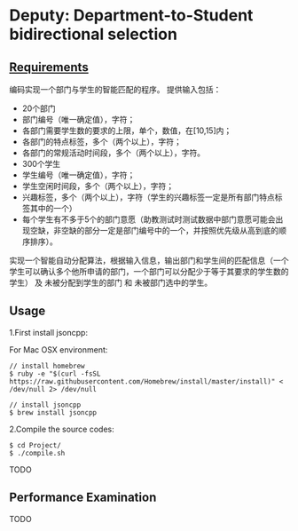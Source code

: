 # Deputy: Department-to-Student bidirectional selection

## [Requirements](http://www.cnblogs.com/easteast/p/7604534.html)

编码实现一个部门与学生的智能匹配的程序。
提供输入包括：

- 20个部门
- 部门编号（唯一确定值），字符；
- 各部门需要学生数的要求的上限，单个，数值，在[10,15]内；
- 各部门的特点标签，多个（两个以上），字符；
- 各部门的常规活动时间段，多个（两个以上），字符。
- 300个学生
- 学生编号（唯一确定值），字符；
- 学生空闲时间段，多个（两个以上），字符；
- 兴趣标签，多个（两个以上），字符（学生的兴趣标签一定是所有部门特点标签其中的一个）
- 每个学生有不多于5个的部门意愿（助教测试时测试数据中部门意愿可能会出现空缺，非空缺的部分一定是部门编号中的一个，并按照优先级从高到底的顺序排序）。

实现一个智能自动分配算法，根据输入信息，输出部门和学生间的匹配信息（一个学生可以确认多个他所申请的部门，一个部门可以分配少于等于其要求的学生数的学生） 及 未被分配到学生的部门 和 未被部门选中的学生。

## Usage

1.First install jsoncpp:

For Mac OSX environment:

```
// install homebrew
$ ruby -e "$(curl -fsSL https://raw.githubusercontent.com/Homebrew/install/master/install)" < /dev/null 2> /dev/null

// install jsoncpp
$ brew install jsoncpp
```

2.Compile the source codes:

```
$ cd Project/
$ ./compile.sh
```

TODO

## Performance Examination

TODO

